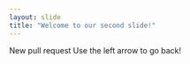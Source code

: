 ```yaml
---
layout: slide
title: "Welcome to our second slide!"
---
```

New pull request
Use the left arrow to go back!
